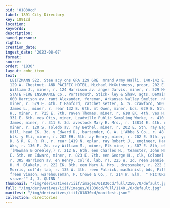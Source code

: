 ```yaml
---
pid: '01830cd'
label: 1891 City Directory
key: 1891cd
location: 
keywords: 
description: 
named_persons: 
rights: 
creation_date: 
ingest_date: '2023-08-07'
format: 
source: 
order: '1830'
layout: cmhc_item
text: '                                                                                     HHARLES
  LEITZMANN S22. Stee acy ons GRA 129 GRE  mrand Army Halli, 140-142 E. 5th. md Hotel,
  129 W. Chestnut. AND PACIFIC HOTEL, Michael McGuinness, propr, 202 E. 3d. randstaff
  William J., miner, r. 124 Harrison av. anger Jarvis, miner, r. 529 HK. 4th. VITE
  STATE FIRE INSURANCE Co., Portsmouth, Stick- ley & Shaw, agts, DeMaineville Blk,
  600 Harrison av. rant Alexander, foreman, Arkansas Valley Smelter. nt Christopher,
  miner, r. 529 E. 4th. t Hanford, ratchet setter, A. S. Crawford, 500 W. 4th. fant
  James L., miner, r. rear 132 E. 6th. mt Owen, miner, bds. 629 E. 5th. rant Robert
  H., miner, r. 725 E. 7th. raven Thomas, miner, r. 618 EK. 4th. ves H. B. Mrs., r.
  331 E. 6th. ves Otis, miner, Leadville Public Sampling Worke, r. 410 W. Front. Riravestock
  James, miner, r. 311 E. 3d. avestock Mary E. Mrs., r. 13814 E. 4th. ray Asbel A.,
  miner, r. 120 S. Toledo av. ray Bethel, miner, r. 202 E. 5th. ray Eagle Mine, Carbonate
  Hill, head EK. 3d. y Edward D., bartender, G. A. L’Abbe & Co., r. 48 Dela- ware
  blk. y Eli, miner, r. 202 EH. 5th. ay Henry, miner, r. 202 E. 5th. yp Jobn E., conductor,
  D. & R. G. R. R., r. rear 1419 N. oplar. ray Robert J,, engineer, Harrison Red.
  Wks, r. 136 E. 2d. ray William M., miner, Elk mine, r, 307 E. 8th, eley Thomas,
  ‘(Newman & Greeley,) r. 212 E. 6th. een Charles H., teamster, John Harvey, r. 306
  E. 5th. en Edward, miner, r. 823 E. 7th. een George H., clk, Colonel Sellers Mine,
  r. 305 Harrison av. en Henry, col’d, lab, rT. 225 W. 2d. reen Jennie Miss, clk,
  H. M. Blakely, r. 222 EK. 8th. een Mary A. Mrs., dressmaker, r. 222 BK. 6th. een
  Morris, col’d; lab, r. 135 W. 4th. reen Patrick, machinist, bds, Fifth Avenue Hotel.
  freen Vinson, warehouseman, P. Crowe & Co., r. 214 W. Elm.  " PICTURE FRAMES, **
  srazer"" J, J. QUINN '
thumbnail: "/img/derivatives/iiif/images/01830cd/full/250,/0/default.jpg"
full: "/img/derivatives/iiif/images/01830cd/full/1140,/0/default.jpg"
manifest: "/img/derivatives/iiif/01830cd/manifest.json"
collection: directories
---
```

